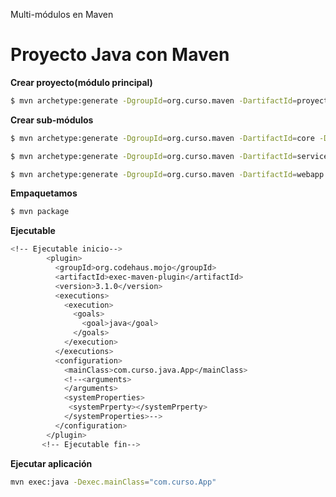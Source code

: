 Multi-módulos en Maven

# Proyecto Java con Maven

**Crear proyecto(módulo principal)**
```bash
$ mvn archetype:generate -DgroupId=org.curso.maven -DartifactId=proyecto-maven -DinteractiveMode=false
```
**Crear sub-módulos**
```bash
$ mvn archetype:generate -DgroupId=org.curso.maven -DartifactId=core -DinteractiveMode=false

$ mvn archetype:generate -DgroupId=org.curso.maven -DartifactId=service -DinteractiveMode=false

$ mvn archetype:generate -DgroupId=org.curso.maven -DartifactId=webapp -DinteractiveMode=false
```

**Empaquetamos**
```bash
$ mvn package
```

**Ejecutable**
```bash
<!-- Ejecutable inicio-->
        <plugin>
          <groupId>org.codehaus.mojo</groupId>
          <artifactId>exec-maven-plugin</artifactId>
          <version>3.1.0</version>
          <executions>
            <execution>
              <goals>
                <goal>java</goal>
              </goals>
            </execution>
          </executions>
          <configuration>
            <mainClass>com.curso.java.App</mainClass>
            <!--<arguments>
            </arguments>
            <systemProperties>
             <systemPrperty></systemPrperty>
            </systemProperties>-->
          </configuration>
        </plugin>
       <!-- Ejecutable fin-->
```

**Ejecutar aplicación**
```bash
mvn exec:java -Dexec.mainClass="com.curso.App"
```


